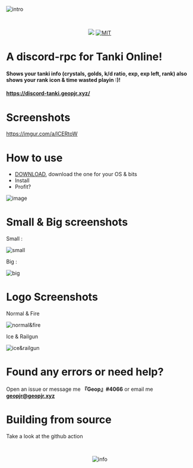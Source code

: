 ![intro](https://i.imgur.com/AJuxSSX.png)

<div align="center">
  <br />
  <p>
    <a href="https://github.com/GeopJr/discord-tanki/releases/latest"><img src="https://github.com/GeopJr/discord-tanki/workflows/Build%20&%20Release/badge.svg" /></a>
    <a href="https://github.com/GeopJr/discord-tanki/blob/master/LICENSE"><img src="https://img.shields.io/badge/LICENSE-MIT-000000.svg" alt="MIT" /></a>
  </p>
</div>

# A discord-rpc for Tanki Online!

#### Shows your tanki info (crystals, golds, k/d ratio, exp, exp left, rank) also shows your rank icon & time wasted playin :)!

#### https://discord-tanki.geopjr.xyz/

# Screenshots

https://imgur.com/a/lCERtoW

# How to use

- [DOWNLOAD](https://discord-tanki.geopjr.xyz/), download the one for your OS & bits
- Install
- Profit?

![image](https://i.imgur.com/XRwWIzt.png)

# Small & Big screenshots

Small :

![small](https://i.imgur.com/bJfjFmB.png)

Big :

![big](https://i.imgur.com/QRAkRWW.png)

# Logo Screenshots

Normal & Fire

![normal&fire](https://i.imgur.com/dDcjd5u.png)

Ice & Railgun

![ice&railgun](https://i.imgur.com/j6ntnXd.png)

# Found any errors or need help?

Open an issue or message me **『Geop』#4066** or email me **geopjr@geopjr.xyz**

# Building from source

Take a look at the github action

<div align="center">
  <br />
  <p>
    <img src="https://i.imgur.com/HEtVbUc.png" alt="info"/></a>
  </p>
  </div>
